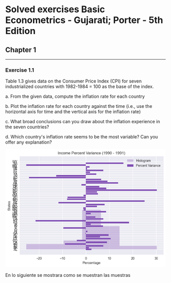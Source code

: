 # Solved exercises Basic Econometrics - Gujarati; Porter - 5th Edition

## Chapter 1

***

### Exercise 1.1

Table 1.3 gives data on the Consumer Price Index (CPI) for seven industrialized countries with 1982-1984 = 100 as the
base of the index.

a. From the given data, compute the inflation rate for each country

b. Plot the inflation rate for each country against the time (i.e., use the horizontal axis for time and the vertical
axis for the inflation rate)

c. What broad conclusions can you draw about the inflation experience in the seven countries?

d. Which country's inflation rate seems to be the most variable? Can you offer any explanation?

![alt text](img/img1.png "IMAGE 1")

En lo siguiente se mostrara como se muestran las muestras



